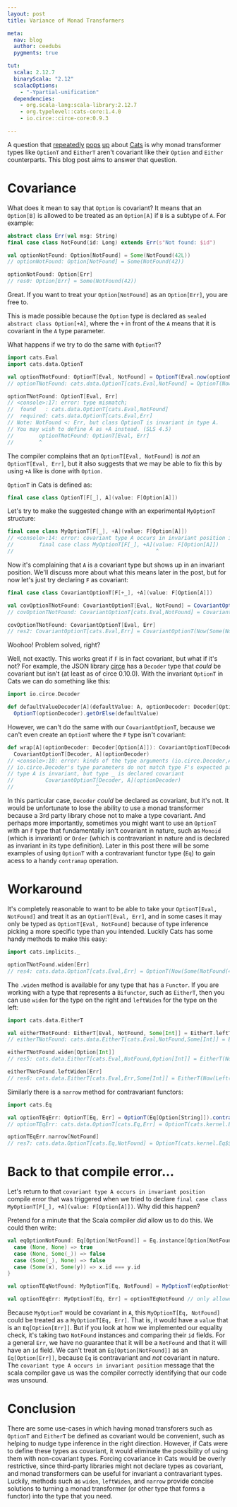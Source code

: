 ```yaml
---
layout: post
title: Variance of Monad Transformers

meta:
  nav: blog
  author: ceedubs
  pygments: true

tut:
  scala: 2.12.7
  binaryScala: "2.12"
  scalacOptions:
    - "-Ypartial-unification"
  dependencies:
    - org.scala-lang:scala-library:2.12.7
    - org.typelevel::cats-core:1.4.0
    - io.circe::circe-core:0.9.3

---
```


A question that [repeatedly](https://github.com/typelevel/cats/issues/556) [pops](https://github.com/typelevel/cats/issues/2310) [up](https://github.com/typelevel/cats/issues/2538) about [Cats](https://typelevel.org/cats/) is why monad transformer types like `OptionT` and `EitherT` aren't covariant like their `Option` and `Either` counterparts. This blog post aims to answer that question.

# Covariance

What does it mean to say that `Option` is covariant? It means that an `Option[B]` is allowed to be treated as an `Option[A]` if `B` is a subtype of `A`. For example:

```scala
abstract class Err(val msg: String)
final case class NotFound(id: Long) extends Err(s"Not found: $id")
```

```scala
val optionNotFound: Option[NotFound] = Some(NotFound(42L))
// optionNotFound: Option[NotFound] = Some(NotFound(42))

optionNotFound: Option[Err]
// res0: Option[Err] = Some(NotFound(42))
```

Great. If you want to treat your `Option[NotFound]` as an `Option[Err]`, you are free to.

This is made possible because the `Option` type is declared as `sealed abstract class Option[+A]`, where the `+` in front of the `A` means that it is covariant in the `A` type parameter.

What happens if we try to do the same with `OptionT`?

```scala
import cats.Eval
import cats.data.OptionT
```

```scala
val optionTNotFound: OptionT[Eval, NotFound] = OptionT(Eval.now(optionNotFound))
// optionTNotFound: cats.data.OptionT[cats.Eval,NotFound] = OptionT(Now(Some(NotFound(42))))
```

```scala
optionTNotFound: OptionT[Eval, Err]
// <console>:17: error: type mismatch;
//  found   : cats.data.OptionT[cats.Eval,NotFound]
//  required: cats.data.OptionT[cats.Eval,Err]
// Note: NotFound <: Err, but class OptionT is invariant in type A.
// You may wish to define A as +A instead. (SLS 4.5)
//        optionTNotFound: OptionT[Eval, Err]
//        ^
```

The compiler complains that an `OptionT[Eval, NotFound]` is _not_ an `OptionT[Eval, Err]`, but it also suggests that we may be able to fix this by using `+A` like is done with `Option`.

`OptionT` in Cats is defined as:

```scala
final case class OptionT[F[_], A](value: F[Option[A]])
```

Let's try to make the suggested change with an experimental `MyOptionT` structure:

```scala
final case class MyOptionT[F[_], +A](value: F[Option[A]])
// <console>:14: error: covariant type A occurs in invariant position in type => F[Option[A]] of value value
//        final case class MyOptionT[F[_], +A](value: F[Option[A]])
//                                             ^
```

Now it's complaining that `A` is a covariant type but shows up in an invariant position. We'll discuss more about what this means later in the post, but for now let's just try declaring `F` as covariant:

```scala
final case class CovariantOptionT[F[+_], +A](value: F[Option[A]])
```

```scala
val covOptionTNotFound: CovariantOptionT[Eval, NotFound] = CovariantOptionT(Eval.now(optionNotFound))
// covOptionTNotFound: CovariantOptionT[cats.Eval,NotFound] = CovariantOptionT(Now(Some(NotFound(42))))

covOptionTNotFound: CovariantOptionT[Eval, Err]
// res2: CovariantOptionT[cats.Eval,Err] = CovariantOptionT(Now(Some(NotFound(42))))
```

Woohoo! Problem solved, right?

Well, not exactly. This works great if `F` is in fact covariant, but what if it's not? For example, the JSON library [circe](https://circe.github.io/circe/) has a `Decoder` type that _could_ be covariant but isn't (at least as of circe 0.10.0). With the invariant `OptionT` in Cats we can do something like this:

```scala
import io.circe.Decoder

def defaultValueDecoder[A](defaultValue: A, optionDecoder: Decoder[Option[A]]): Decoder[A] =
  OptionT(optionDecoder).getOrElse(defaultValue)
```

However, we can't do the same with our `CovariantOptionT`, because we can't even create an `OptionT` where the `F` type isn't covariant:

```scala
def wrap[A](optionDecoder: Decoder[Option[A]]): CovariantOptionT[Decoder, A] =
  CovariantOptionT[Decoder, A](optionDecoder)
// <console>:18: error: kinds of the type arguments (io.circe.Decoder,A) do not conform to the expected kinds of the type parameters (type F,type A).
// io.circe.Decoder's type parameters do not match type F's expected parameters:
// type A is invariant, but type _ is declared covariant
//          CovariantOptionT[Decoder, A](optionDecoder)
//                          ^
```

In this particular case, `Decoder` _could_ be declared as covariant, but it's not. It would be unfortunate to lose the ability to use a monad transformer because a 3rd party library chose not to make a type covariant. And perhaps more importantly, sometimes you might want to use an `OptionT` with an `F` type that fundamentally isn't covariant in nature, such as `Monoid` (which is invariant) or `Order` (which is contravariant in nature and is declared as invariant in its type definition). Later in this post there will be some examples of using `OptionT` with a contravariant functor type (`Eq`) to gain acess to a handy `contramap` operation.

# Workaround

It's completely reasonable to want to be able to take your `OptionT[Eval, NotFound]` and treat it as an `OptionT[Eval, Err]`, and in some cases it may only be typed as `OptionT[Eval, NotFound]` because of type inference picking a more specific type than you intended. Luckily Cats has some handy methods to make this easy:

```scala
import cats.implicits._
```

```scala
optionTNotFound.widen[Err]
// res4: cats.data.OptionT[cats.Eval,Err] = OptionT(Now(Some(NotFound(42))))
```

The `.widen` method is available for any type that has a `Functor`. If you are working with a type that represents a `Bifunctor`, such as `EitherT`, then you can use `widen` for the type on the right and `leftWiden` for the type on the left:

```scala
import cats.data.EitherT
```

```scala
val eitherTNotFound: EitherT[Eval, NotFound, Some[Int]] = EitherT.leftT[Eval, Some[Int]](NotFound(42L))
// eitherTNotFound: cats.data.EitherT[cats.Eval,NotFound,Some[Int]] = EitherT(Now(Left(NotFound(42))))

eitherTNotFound.widen[Option[Int]]
// res5: cats.data.EitherT[cats.Eval,NotFound,Option[Int]] = EitherT(Now(Left(NotFound(42))))

eitherTNotFound.leftWiden[Err]
// res6: cats.data.EitherT[cats.Eval,Err,Some[Int]] = EitherT(Now(Left(NotFound(42))))
```

Similarly there is a `narrow` method for contravariant functors:

```scala
import cats.Eq
```

```scala
val optionTEqErr: OptionT[Eq, Err] = OptionT(Eq[Option[String]]).contramap((err: Err) => err.msg)
// optionTEqErr: cats.data.OptionT[cats.Eq,Err] = OptionT(cats.kernel.Eq$$anon$103@3a132449)

optionTEqErr.narrow[NotFound]
// res7: cats.data.OptionT[cats.Eq,NotFound] = OptionT(cats.kernel.Eq$$anon$103@3a132449)
```

# Back to that compile error...

Let's return to that `covariant type A occurs in invariant position` compile error that was triggered when we tried to declare `final case class MyOptionT[F[_], +A](value: F[Option[A]])`. Why did this happen?

Pretend for a minute that the Scala compiler _did_ allow us to do this. We could then write:

```scala
val eqOptionNotFound: Eq[Option[NotFound]] = Eq.instance[Option[NotFound]]{
  case (None, None) => true
  case (None, Some(_)) => false
  case (Some(_), None) => false
  case (Some(x), Some(y)) => x.id === y.id
}
```

```scala
val optionTEqNotFound: MyOptionT[Eq, NotFound] = MyOptionT(eqOptionNotfound) // only allowed in our pretend world

val optionTEqErr: MyOptionT[Eq, Err] = optionTEqNotFound // only allowed in our pretend world
```

Because `MyOptionT` would be covariant in `A`, this `MyOptionT[Eq, NotFound]` could be treated as a `MyOptionT[Eq, Err]`. That is, it would have a `value` that is an `Eq[Option[Err]]`. But if you look at how we implemented our equality check, it's taking two `NotFound` instances and comparing their `id` fields. For a general `Err`, we have no guarantee that it will be a `NotFound` and that it will have an `id` field. We can't treat an `Eq[Option[NotFound]]` as an `Eq[Option[Err]]`, because `Eq` is contravariant and _not_ covariant in nature. The `covariant type A occurs in invariant position` message that the scala compiler gave us was the compiler correctly identifying that our code was unsound.

# Conclusion

There are some use-cases in which having monad transforers such as `OptionT` and `EitherT` be defined as covariant would be convenient, such as helping to nudge type inference in the right direction. However, if Cats were to define these types as covariant, it would eliminate the possibility of using them with non-covariant types. Forcing covariance in Cats would be overly restrictive, since third-party libraries might not declare types as covariant, and monad transformers can be useful for invariant a contravariant types. Luckily, methods such as `widen`, `leftWiden`, and `narrow` provide concise solutions to turning a monad transformer (or other type that forms a functor) into the type that you need.
